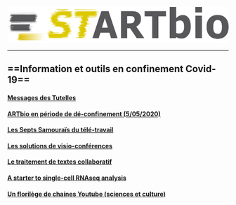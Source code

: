 ![startbio_logo](images/startbio.png)

------

## ==Information et outils en confinement Covid-19==
#### [Messages des Tutelles](Covid-19/message_tutelles.md)
#### [ARTbio en période de dé-confinement (5/05/2020)](Covid-19/message_deconfinement.md)
#### [Les Septs Samouraïs du télé-travail](Covid-19/sept-samouraïs.md)
#### [Les solutions de visio-conférences](https://docs.google.com/document/d/1tKPEK71cIgny70yEWkH7HDHRwykgo_zq9iVaHUAt6YE/edit?usp=sharing)
#### [Le traitement de textes collaboratif](Covid-19/shared_text_editors.md)
#### [A starter to single-cell RNAseq analysis](Covid-19/scRNAseq_tutorials.md)
#### [Un florilège de chaines Youtube (sciences et culture)](Covid-19/youtube.md)

